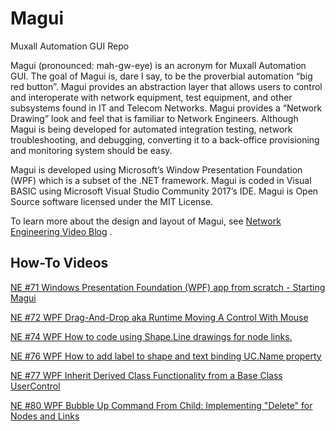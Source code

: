 # Magui
Muxall Automation GUI Repo

Magui (pronounced: mah-gw-eye) is an acronym for Muxall Automation GUI.  The goal of Magui is, dare I say, to be the proverbial automation “big red button”.  Magui provides an abstraction layer that allows users to control and interoperate with network equipment, test equipment, and other subsystems found in IT and Telecom Networks.  Magui provides a “Network Drawing” look and feel that is familiar to Network Engineers.  Although Magui is being developed for automated integration testing, network troubleshooting, and debugging, converting it to a back-office provisioning and monitoring system should be easy.

Magui is developed using Microsoft’s Window Presentation Foundation (WPF) which is a subset of the .NET framework.  Magui is coded in Visual BASIC using Microsoft Visual Studio Community 2017’s IDE.  Magui is Open Source software licensed under the MIT License.

To learn more about the design and layout of Magui, see <a href="https://www.youtube.com/c/NetworkEngineeringVideoBlog">Network Engineering Video Blog</a> .

<h2>How-To Videos</h2>

<a href="https://youtu.be/H5nAhSlopvg">NE #71 Windows Presentation Foundation (WPF) app from scratch - Starting Magui</a>

<a href="https://youtu.be/H5nAhSlopvg">NE #72 WPF Drag-And-Drop aka Runtime Moving A Control With Mouse</a>

<a href="https://youtu.be/TttQkCQ_8ms">NE #74 WPF How to code using Shape.Line drawings for node links.</a>

<a href="https://youtu.be/KneRGrq2OrU">NE #76 WPF How to add label to shape and text binding UC.Name property</a>

<a href="https://youtu.be/7kiX8m-JSbs">NE #77 WPF Inherit Derived Class Functionality from a Base Class UserControl</a>

<a href="https://youtu.be/qsl0hPCLehI">NE #80 WPF Bubble Up Command From Child: Implementing "Delete" for Nodes and Links </a>
